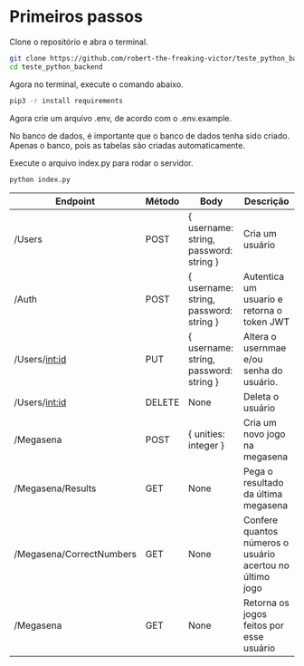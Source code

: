 # Primeiros passos

Clone o repositório e abra o terminal.

```bash
git clone https://github.com/robert-the-freaking-victor/teste_python_backend.git
cd teste_python_backend
```

Agora no terminal, execute o comando abaixo.

```bash
pip3 -r install requirements
```

Agora crie um arquivo .env, de acordo com o .env.example.

No banco de dados, é importante que o banco de dados tenha sido criado. Apenas o banco, pois as tabelas são criadas automaticamente.

Execute o arquivo index.py para rodar o servidor.

```bash
python index.py
```

| Endpoint                 | Método | Body                                   | Descrição
| ------------------------ | ------ | -------------------------------------- | -------------------------------------------------------- |
| /Users                   | POST   | { username: string, password: string } | Cria um usuário                                          |
| /Auth                    | POST   | { username: string, password: string } | Autentica um usuario e retorna o token JWT               |
| /Users/<int:id>          | PUT    | { username: string, password: string } | Altera o usernmae e/ou senha do usuário.                 |
| /Users/<int:id>          | DELETE | None                                   | Deleta o usuário                                         |
| /Megasena                | POST   | { unities: integer }                   | Cria um novo jogo na megasena                            |
| /Megasena/Results        | GET    | None                                   | Pega o resultado da última megasena                      |
| /Megasena/CorrectNumbers | GET    | None                                   | Confere quantos números o usuário acertou no último jogo |
| /Megasena                | GET    | None                                   | Retorna os jogos feitos por esse usuário                 |
